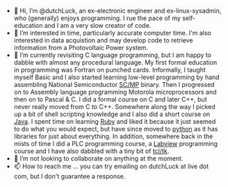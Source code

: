 - 👋 Hi, I’m @dutchLuck, an ex-electronic engineer and ex-linux-sysadmin, who (generally) enjoys programming. I rue the pace of my self-education and I am a very slow creator of code.
- 👀 I’m interested in time, particularly accurate computer time. I'm also interested in data acquistion and may develop code to retrieve information from a Photovoltaic Power system.
- 🌱 I’m currently revisiting C language programming, but I am happy to dabble with almost any procedural language. My first formal education in programming was Fortran on punched cards. Informally, I taught myself Basic and I also started learning low-level programming by hand assembling National Semiconductor <a href="http://www.oldcomputermuseum.com/mini_scamp.html">SC/MP</a> binary. Then I progressed on to Assembly language programming Motorola microprocessors and then on to Pascal & C. I did a formal course on C and later C++, but never really moved from C to C++. Somewhere along the way I picked up a bit of shell scripting knowledge and I also did a short course on <a href="https://aws.amazon.com/what-is/java/">Java</a>. I spent time on learning <a href="https://www.ruby-lang.org/">Ruby</a> and liked it because it just seemed to do what you would expect, but have since moved to <a href="https://www.python.org/">python</a> as it has libraries for just about everything. In addition, somewhere back in the mists of time I did a PLC programming course, a <a href="https://www.ni.com/en-au/shop/labview.html">Labview</a> programming course and I have also dabbled with a tiny bit of <a href="https://wiki.tcl-lang.org/">tcl/tk</a>.
- 💞️ I’m not looking to collaborate on anything at the moment.
- 📫 How to reach me ... you can try emailing on dutchLuck at live dot com, but I don't guarantee 
a response.
<!---
dutchLuck/dutchLuck is a ✨ special ✨ repository because its `README.md` (this file) appears on your GitHub profile.
You can click the Preview link to take a look at your changes.
--->
